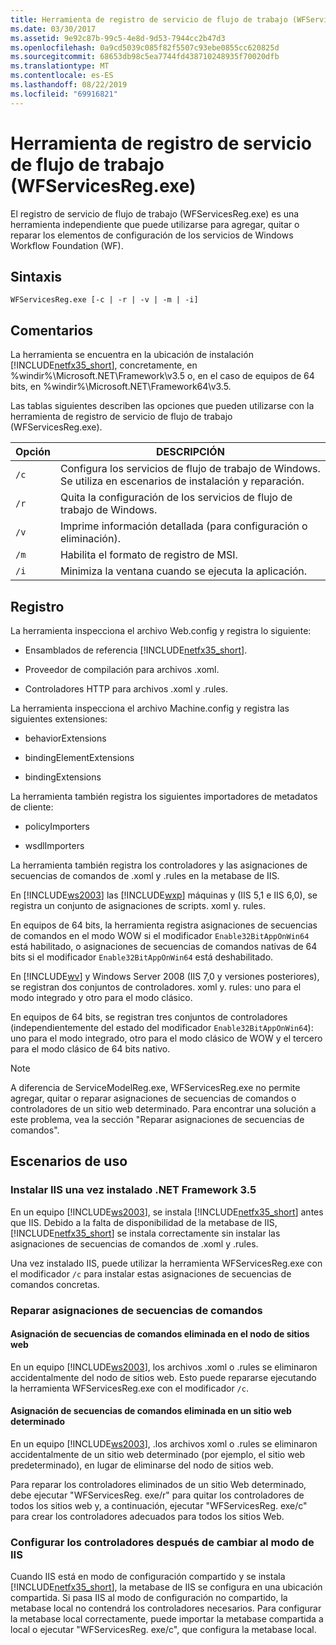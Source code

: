 ```yaml
---
title: Herramienta de registro de servicio de flujo de trabajo (WFServicesReg.exe)
ms.date: 03/30/2017
ms.assetid: 9e92c87b-99c5-4e8d-9d53-7944cc2b47d3
ms.openlocfilehash: 0a9cd5039c085f82f5507c93ebe0855cc620825d
ms.sourcegitcommit: 68653db98c5ea7744fd438710248935f70020dfb
ms.translationtype: MT
ms.contentlocale: es-ES
ms.lasthandoff: 08/22/2019
ms.locfileid: "69916821"
---
```

# <a name="workflow-service-registration-tool-wfservicesregexe"></a>Herramienta de registro de servicio de flujo de trabajo (WFServicesReg.exe)
El registro de servicio de flujo de trabajo (WFServicesReg.exe) es una herramienta independiente que puede utilizarse para agregar, quitar o reparar los elementos de configuración de los servicios de Windows Workflow Foundation (WF).  
  
## <a name="syntax"></a>Sintaxis  
  
```  
WFServicesReg.exe [-c | -r | -v | -m | -i]  
```  
  
## <a name="remarks"></a>Comentarios  
 La herramienta se encuentra en la ubicación de instalación [!INCLUDE[netfx35_short](../../../includes/netfx35-short-md.md)], concretamente, en %windir%\Microsoft.NET\Framework\v3.5 o, en el caso de equipos de 64 bits, en %windir%\Microsoft.NET\Framework64\v3.5.  
  
 Las tablas siguientes describen las opciones que pueden utilizarse con la herramienta de registro de servicio de flujo de trabajo (WFServicesReg.exe).  
  
|Opción|DESCRIPCIÓN|  
|------------|-----------------|  
|`/c`|Configura los servicios de flujo de trabajo de Windows. Se utiliza en escenarios de instalación y reparación.|  
|`/r`|Quita la configuración de los servicios de flujo de trabajo de Windows.|  
|`/v`|Imprime información detallada (para configuración o eliminación).|  
|`/m`|Habilita el formato de registro de MSI.|  
|`/i`|Minimiza la ventana cuando se ejecuta la aplicación.|  
  
## <a name="registration"></a>Registro  
 La herramienta inspecciona el archivo Web.config y registra lo siguiente:  
  
- Ensamblados de referencia [!INCLUDE[netfx35_short](../../../includes/netfx35-short-md.md)].  
  
- Proveedor de compilación para archivos .xoml.  
  
- Controladores HTTP para archivos .xoml y .rules.  
  
 La herramienta inspecciona el archivo Machine.config y registra las siguientes extensiones:  
  
- behaviorExtensions  
  
- bindingElementExtensions  
  
- bindingExtensions  
  
 La herramienta también registra los siguientes importadores de metadatos de cliente:  
  
- policyImporters  
  
- wsdlImporters  
  
 La herramienta también registra los controladores y las asignaciones de secuencias de comandos de .xoml y .rules en la metabase de IIS.  
  
 En [!INCLUDE[ws2003](../../../includes/ws2003-md.md)] las [!INCLUDE[wxp](../../../includes/wxp-md.md)] máquinas y (IIS 5,1 e IIS 6,0), se registra un conjunto de asignaciones de scripts. xoml y. rules.  
  
 En equipos de 64 bits, la herramienta registra asignaciones de secuencias de comandos en el modo WOW si el modificador `Enable32BitAppOnWin64` está habilitado, o asignaciones de secuencias de comandos nativas de 64 bits si el modificador `Enable32BitAppOnWin64` está deshabilitado.  
  
 En [!INCLUDE[wv](../../../includes/wv-md.md)] y Windows Server 2008 (IIS 7,0 y versiones posteriores), se registran dos conjuntos de controladores. xoml y. rules: uno para el modo integrado y otro para el modo clásico.  
  
 En equipos de 64 bits, se registran tres conjuntos de controladores (independientemente del estado del modificador `Enable32BitAppOnWin64`): uno para el modo integrado, otro para el modo clásico de WOW y el tercero para el modo clásico de 64 bits nativo.  
  
> [!NOTE]
> A diferencia de ServiceModelReg.exe, WFServicesReg.exe no permite agregar, quitar o reparar asignaciones de secuencias de comandos o controladores de un sitio web determinado. Para encontrar una solución a este problema, vea la sección "Reparar asignaciones de secuencias de comandos".  
  
## <a name="usage-scenarios"></a>Escenarios de uso  
  
### <a name="installing-iis-after-net-framework-35-is-installed"></a>Instalar IIS una vez instalado .NET Framework 3.5  
 En un equipo [!INCLUDE[ws2003](../../../includes/ws2003-md.md)], se instala [!INCLUDE[netfx35_short](../../../includes/netfx35-short-md.md)] antes que IIS. Debido a la falta de disponibilidad de la metabase de IIS, [!INCLUDE[netfx35_short](../../../includes/netfx35-short-md.md)] se instala correctamente sin instalar las asignaciones de secuencias de comandos de .xoml y .rules.  
  
 Una vez instalado IIS, puede utilizar la herramienta WFServicesReg.exe con el modificador `/c` para instalar estas asignaciones de secuencias de comandos concretas.  
  
### <a name="repairing-the-scriptmaps"></a>Reparar asignaciones de secuencias de comandos  
  
#### <a name="scriptmap-deleted-under-web-sites-node"></a>Asignación de secuencias de comandos eliminada en el nodo de sitios web  
 En un equipo [!INCLUDE[ws2003](../../../includes/ws2003-md.md)], los archivos .xoml o .rules se eliminaron accidentalmente del nodo de sitios web. Esto puede repararse ejecutando la herramienta WFServicesReg.exe con el modificador `/c`.  
  
#### <a name="scriptmap-deleted-under-a-particular-web-site"></a>Asignación de secuencias de comandos eliminada en un sitio web determinado  
 En un equipo [!INCLUDE[ws2003](../../../includes/ws2003-md.md)], .los archivos xoml o .rules se eliminaron accidentalmente de un sitio web determinado (por ejemplo, el sitio web predeterminado), en lugar de eliminarse del nodo de sitios web.  
  
 Para reparar los controladores eliminados de un sitio Web determinado, debe ejecutar "WFServicesReg. exe/r" para quitar los controladores de todos los sitios web y, a continuación, ejecutar "WFServicesReg. exe/c" para crear los controladores adecuados para todos los sitios Web.  
  
### <a name="configuring-handlers-after-switching-iis-mode"></a>Configurar los controladores después de cambiar al modo de IIS  
 Cuando IIS está en modo de configuración compartido y se instala [!INCLUDE[netfx35_short](../../../includes/netfx35-short-md.md)], la metabase de IIS se configura en una ubicación compartida. Si pasa IIS al modo de configuración no compartido, la metabase local no contendrá los controladores necesarios. Para configurar la metabase local correctamente, puede importar la metabase compartida a local o ejecutar "WFServicesReg. exe/c", que configura la metabase local.
